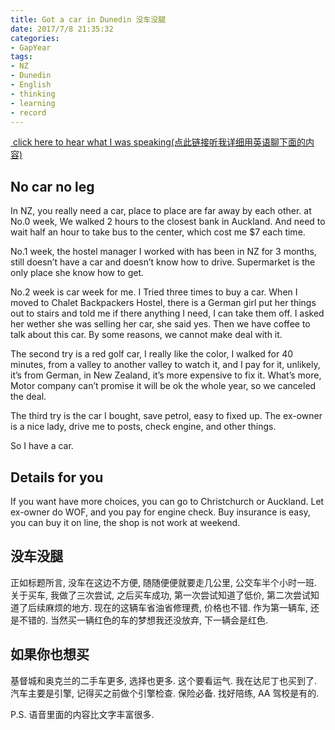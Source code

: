 ```yaml
---
title: Got a car in Dunedin 没车没腿
date: 2017/7/8 21:35:32
categories: 
- GapYear
tags:
- NZ
- Dunedin
- English
- thinking
- learning 
- record
---
```

[ click here to hear what I was speaking(点此链接听我详细用英语聊下面的内容)][1]
##  No car no leg
In NZ, you really need a car, place to place are far away by each other. at No.0 week, We walked 2 hours to the closest bank in Auckland. And need to wait half an hour to take bus to the center, which cost me $7 each time. 

No.1 week, the hostel manager I worked with has been in NZ for 3 months, still doesn’t have a car and doesn’t know how to drive. Supermarket is the only place she know how to get.  

No.2 week is car week for me. I Tried three times to buy a car. When I moved to Chalet Backpackers Hostel, there is a German girl put her things out to stairs and told me if there anything I need, I can take them off. I asked her wether she was selling her car, she said yes. Then we have coffee to talk about this car. By some reasons, we cannot make deal with it.

The second try is a red golf car, I really like the color, I walked for 40 minutes, from a valley to another valley to watch it, and I pay for it, unlikely, it’s from German, in New Zealand, it’s more expensive to fix it. What’s more, Motor company can’t promise it will be ok the whole year, so we canceled the deal. 

The third try is the car I bought, save petrol, easy to fixed up. The ex-owner is a nice lady, drive me to posts, check engine, and other things. 

So I have a car.


## Details for you
If you want have more choices, you can go to Christchurch or Auckland.
Let ex-owner do WOF, and you pay for engine check.
Buy insurance is easy, you can buy it on line, the shop is not work at weekend.

## 没车没腿 
正如标题所言, 没车在这边不方便, 随随便便就要走几公里, 公交车半个小时一班. 
关于买车, 我做了三次尝试, 之后买车成功, 第一次尝试知道了低价, 第二次尝试知道了后续麻烦的地方. 现在的这辆车省油省修理费, 价格也不错. 作为第一辆车, 还是不错的. 当然买一辆红色的车的梦想我还没放弃, 下一辆会是红色.

## 如果你也想买
基督城和奥克兰的二手车更多, 选择也更多. 这个要看运气. 我在达尼丁也买到了. 
汽车主要是引擎, 记得买之前做个引擎检查.
保险必备. 
找好陪练, AA 驾校是有的. 


P.S. 语音里面的内容比文字丰富很多. 

[1]:	https://www.lizhi.fm/2040956/2611904032609560070